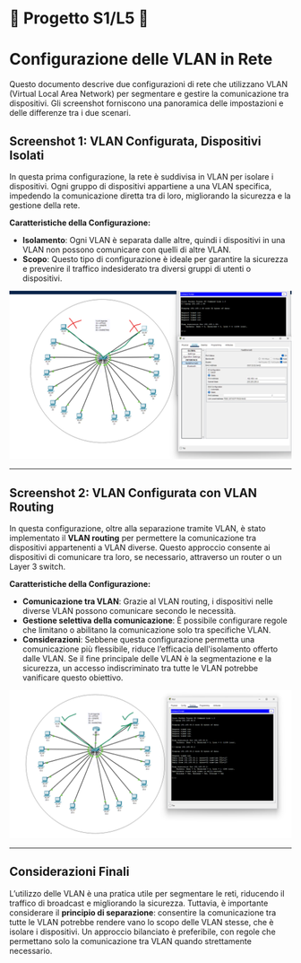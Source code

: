 # 📐 Progetto S1/L5 📐
# Configurazione delle VLAN in Rete

Questo documento descrive due configurazioni di rete che utilizzano VLAN (Virtual Local Area Network) per segmentare e gestire la comunicazione tra dispositivi. Gli screenshot forniscono una panoramica delle impostazioni e delle differenze tra i due scenari.

## Screenshot 1: VLAN Configurata, Dispositivi Isolati

In questa prima configurazione, la rete è suddivisa in VLAN per isolare i dispositivi. Ogni gruppo di dispositivi appartiene a una VLAN specifica, impedendo la comunicazione diretta tra di loro, migliorando la sicurezza e la gestione della rete.

**Caratteristiche della Configurazione:**

- **Isolamento**: Ogni VLAN è separata dalle altre, quindi i dispositivi in una VLAN non possono comunicare con quelli di altre VLAN.
- **Scopo**: Questo tipo di configurazione è ideale per garantire la sicurezza e prevenire il traffico indesiderato tra diversi gruppi di utenti o dispositivi.

![Configurazione VLAN - Dispositivi Isolati](./Screenshot.png "VLAN isolata")

---

## Screenshot 2: VLAN Configurata con VLAN Routing

In questa configurazione, oltre alla separazione tramite VLAN, è stato implementato il **VLAN routing** per permettere la comunicazione tra dispositivi appartenenti a VLAN diverse. Questo approccio consente ai dispositivi di comunicare tra loro, se necessario, attraverso un router o un Layer 3 switch.

**Caratteristiche della Configurazione:**

- **Comunicazione tra VLAN**: Grazie al VLAN routing, i dispositivi nelle diverse VLAN possono comunicare secondo le necessità.
- **Gestione selettiva della comunicazione**: È possibile configurare regole che limitano o abilitano la comunicazione solo tra specifiche VLAN.
- **Considerazioni**: Sebbene questa configurazione permetta una comunicazione più flessibile, riduce l’efficacia dell'isolamento offerto dalle VLAN. Se il fine principale delle VLAN è la segmentazione e la sicurezza, un accesso indiscriminato tra tutte le VLAN potrebbe vanificare questo obiettivo.

![Configurazione VLAN con VLAN Routing](./ScreenshotRoS.png "VLAN con Routing")

---

## Considerazioni Finali

L’utilizzo delle VLAN è una pratica utile per segmentare le reti, riducendo il traffico di broadcast e migliorando la sicurezza. Tuttavia, è importante considerare il **principio di separazione**: consentire la comunicazione tra tutte le VLAN potrebbe rendere vano lo scopo delle VLAN stesse, che è isolare i dispositivi. Un approccio bilanciato è preferibile, con regole che permettano solo la comunicazione tra VLAN quando strettamente necessario.

